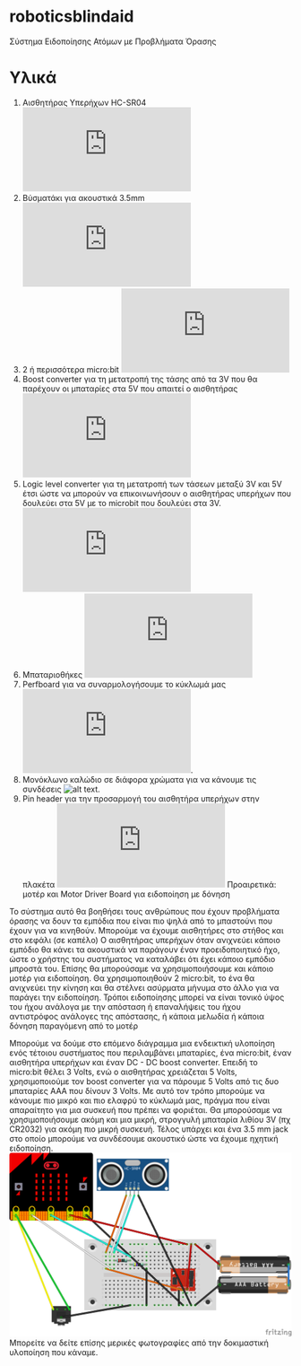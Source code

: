 # roboticsblindaid
Σύστημα Ειδοποίησης Ατόμων με Προβλήματα Όρασης

Υλικά
=====
1. Αισθητήρας Υπερήχων HC-SR04 ![alt text](https://grobotronics.com/ultrasonic-sensor-sr04.html)
2. Βύσματάκι για ακουστικά 3.5mm ![alt text](https://grobotronics.com/audio-jack-stereo-3.5mm-pcb.html)
3. 2 ή περισσότερα micro:bit ![alt text](https://grobotronics.com/bbc-micro-bit-board.html)
4. Boost converter για τη μετατροπή της τάσης από τα 3V που θα παρέχουν οι μπαταρίες στα 5V που απαιτεί ο αισθητήρας ![alt text](https://grobotronics.com/pololu-dc-dc-converter-step-up-5v-1.2a.html)
5. Logic level converter για τη μετατροπή των τάσεων μεταξύ 3V και 5V έτσι ώστε να μπορούν να επικοινωνήσουν ο αισθητήρας υπερήχων που δουλεύει στα 5V με το microbit που δουλεύει στα 3V. ![alt text](https://grobotronics.com/logic-level-converter-bi-directional.html)   
5. Μπαταριοθήκες ![alt text](https://grobotronics.com/battery-holder-2xa-with-jst-ph-connector.html)
6. Perfboard για να συναρμολογήσουμε το κύκλωμά μας ![alt text](https://grobotronics.com/160x115mm.html).
7. Μονόκλωνο καλώδιο σε διάφορα χρώματα για να κάνουμε τις συνδέσεις ![alt text](https://grobotronics.com/prototyping/hook-up-wires/).
8. Pin header για την προσαρμογή του αισθητήρα υπερήχων στην πλακέτα ![alt text](https://grobotronics.com/pin-header-1x40-female-2.54-mm.html)
Προαιρετικά:
μοτέρ και Motor Driver Board για ειδοποίηση με δόνηση

Το σύστημα αυτό θα βοηθήσει τους ανθρώπους που έχουν προβλήματα όρασης να δουν τα εμπόδια που είναι πιο ψηλά από το μπαστούνι που έχουν για να κινηθούν. Μπορούμε να έχουμε αισθητήρες στο στήθος και στο κεφάλι (σε καπέλο) Ο αισθητήρας υπερήχων όταν ανιχνεύει κάποιο εμπόδιο θα κάνει τα ακουστικά να παράγουν έναν προειδοποιητικό ήχο, ώστε ο χρήστης του συστήματος να καταλάβει ότι έχει κάποιο εμπόδιο μπροστά του. Επίσης θα μπορούσαμε να χρησιμοποιήσουμε και κάποιο μοτέρ για ειδοποίηση. Θα χρησιμοποιηθούν 2 micro:bit, το ένα θα ανιχνεύει την κίνηση και θα στέλνει ασύρματα μήνυμα στο άλλο για να παράγει την ειδοποίηση. Τρόποι ειδοποίησης μπορεί να είναι τονικό ύψος του ήχου ανάλογα με την απόσταση ή επαναλήψεις του ήχου αντιστρόφος ανάλογες της απόστασης, ή κάποια μελωδία ή κάποια δόνηση παραγόμενη από το μοτέρ

Μπορούμε να δούμε στο επόμενο διάγραμμα μια ενδεικτική υλοποίηση ενός τέτοιου συστήματος που περιλαμβάνει μπαταρίες, ένα micro:bit, έναν αισθητήρα υπερήχων και έναν DC - DC boost converter. Επειδή το micro:bit θέλει 3 Volts, ενώ ο αισθητήρας χρειάζεται 5 Volts, χρησιμοποιούμε τον boost converter για να πάρουμε 5 Volts από τις δυο μπαταρίες ΑΑΑ που δίνουν 3 Volts. Με αυτό τον τρόπο μπορούμε να κάνουμε πιο μικρό και πιο ελαφρύ το κύκλωμά μας, πράγμα που είναι απαραίτητο για μια συσκευή που πρέπει να φοριέται. Θα μπορούσαμε να χρησιμοποιήσουμε ακόμη και μια μικρή, στρογγυλή μπαταρία λιθίου 3V (πχ CR2032) για ακόμη πιο μικρή συσκευή. Τέλος υπάρχει και ένα 3.5 mm jack στο οποίο μπορούμε να συνδέσουμε ακουστικό ώστε να έχουμε ηχητική ειδοποίηση.
![alt text](https://github.com/tkleisas/roboticsblindaid/blob/master/micro_bit_ultrasonic_bb.png?raw=true "Micro:bit and ultrasonic sensor")
Μπορείτε να δείτε επίσης μερικές φωτογραφίες από την δοκιμαστική υλοποίηση που κάναμε.

